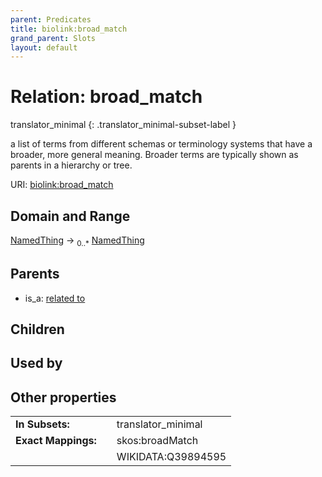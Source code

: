 ```yaml
---
parent: Predicates
title: biolink:broad_match
grand_parent: Slots
layout: default
---
```


# Relation: broad_match

translator_minimal
{: .translator_minimal-subset-label }


a list of terms from different schemas or terminology systems that have a broader, more general meaning. Broader terms are typically shown as parents in a hierarchy or tree.

URI: [biolink:broad_match](https://w3id.org/biolink/vocab/broad_match)

## Domain and Range

[NamedThing](NamedThing.md) ->  <sub>0..\*</sub> [NamedThing](NamedThing.md)

## Parents

 *  is_a: [related to](related_to.md)

## Children


## Used by


## Other properties

|  |  |  |
| --- | --- | --- |
| **In Subsets:** | | translator_minimal |
| **Exact Mappings:** | | skos:broadMatch |
|  | | WIKIDATA:Q39894595 |

